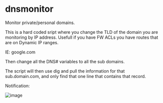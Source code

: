 # dnsmonitor
Monitor private/personal domains.

This is a hard coded sript where you change the TLD of the domain you are monitoring by IP address. 
Usefull if you have FW ACLs you have routes that are on Dynamic IP ranges.

IE: google.com

Then change all the DNS# variables to all the sub domains. 

The script will then use dig and pull the information for that sub.domain.com, and only find that one line that contains that record.

Notification:

![image](https://user-images.githubusercontent.com/67975247/228658993-9d041bdc-0465-41da-aa0c-469c0c32858e.png)
